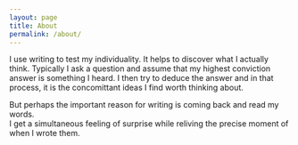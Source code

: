 ```yaml
---
layout: page
title: About
permalink: /about/
---
```


I use writing to test my individuality. It helps to discover what I actually think. Typically I ask a question and assume that my highest conviction answer is something I heard. I then try to deduce the answer and in that process, it is the concomittant ideas I find worth thinking about. 

But perhaps the important reason for writing is coming back and read my words.  
I get a simultaneous feeling of surprise while reliving the precise moment of when I wrote them. 

